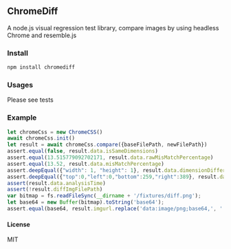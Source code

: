 ## ChromeDiff

A node.js visual regression test library, compare images by using headless Chrome and resemble.js

### Install
```bash
npm install chromediff
```

### Usages
Please see tests

### Example
```javascript
let chromeCss = new ChromeCSS()
await chromeCss.init()
let result = await chromeCss.compare({baseFilePath, newFilePath})
assert.equal(false, result.data.isSameDimensions)
assert.equal(13.515779092702171, result.data.rawMisMatchPercentage)
assert.equal(13.52, result.data.misMatchPercentage)
assert.deepEqual({"width": 1, "height": 1}, result.data.dimensionDifference)
assert.deepEqual({"top":0,"left":0,"bottom":259,"right":389}, result.data.diffBounds)
assert(result.data.analysisTime)
assert(!result.diffImgFilePath)
var bitmap = fs.readFileSync(__dirname + '/fixtures/diff.png');
let base64 = new Buffer(bitmap).toString('base64');
assert.equal(base64, result.imgurl.replace('data:image/png;base64,', ''))
```

#### License
MIT
